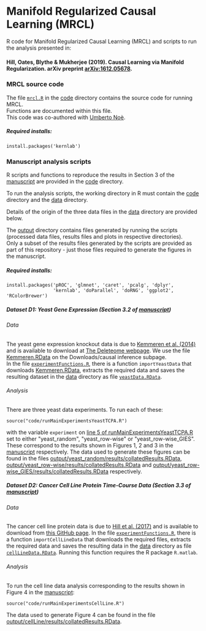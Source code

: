 # Manifold Regularized Causal Learning (MRCL)
R code for Manifold Regularized Causal Learning (MRCL) and scripts to run the analysis presented in:
#### Hill, Oates, Blythe &amp; Mukherjee (2019). Causal Learning via Manifold Regularization. arXiv preprint [arXiv:1612.05678](https://arxiv.org/abs/1612.05678).

### MRCL source code
The file [`mrcl.R`](./code/mrcl.R) in the [code](code) directory contains the source code for running MRCL.  
Functions are documented within this file.  
This code was co-authored with [Umberto Noè](https://github.com/unoe). 

##### Required installs:
```
install.packages('kernlab')
```

### Manuscript analysis scripts

R scripts and functions to reproduce the results in Section 3 of the [manuscript](https://arxiv.org/abs/1612.05678) are provided in the [code](code) directory.  

To run the analysis scripts, the working directory in R must contain the [code](code) directory and the [data](data) directory.  

Details of the origin of the three data files in the [data](data) directory are provided below.  

The [output](output) directory contains files generated by running the scripts (processed data files, results files and plots in respective directories).  
Only a subset of the results files generated by the scripts are provided as part of this repository - just those files required to generate the figures in the manuscript.

##### Required installs:
```
install.packages('pROC', 'glmnet', 'caret', 'pcalg', 'dplyr', 
                 'kernlab', 'doParallel', 'doRNG', 'ggplot2', 'RColorBrewer')
```

##### Dataset D1: Yeast Gene Expression (Section 3.2 of [manuscript](https://arxiv.org/abs/1612.05678))

###### Data
The yeast gene expression knockout data is due to [Kemmeren et al. (2014)](https://www.cell.com/abstract/S0092-8674(14)00342-0) and is available to download at [The Deleteome webpage](http://deleteome.holstegelab.nl/). We use the file [Kemmeren.RData](http://deleteome.holstegelab.nl/data/downloads/causal_inference/Kemmeren.RData) on the Downloads/causal inference subpage.  
In the file [`experimentFunctions.R`](code/experimentFunctions.R), there is a function `importYeastData` that downloads [Kemmeren.RData](http://deleteome.holstegelab.nl/data/downloads/causal_inference/Kemmeren.RData), extracts the required data and saves the resulting dataset in the [data](data) directory as file [`yeastData.RData`](data/yeastData.RData).

###### Analysis
There are three yeast data experiments. To run each of these:
```
source("code/runMainExperimentsYeastTCPA.R")
```
with the variable `experiment` on [line 5 of runMainExperimentsYeastTCPA.R](https://github.com/Steven-M-Hill/MRCL/blob/b772511d7f5b77f6889b6dc9aef5ad2b03c25ae3/code/runMainExperimentsYeastTCPA.R#L5) set to either "yeast_random", "yeast_row-wise" or "yeast_row-wise_GIES". These correspond to the results shown in Figures 1, 2 and 3 in the [manuscript](https://arxiv.org/abs/1612.05678) respectively. The data used to generate these figures can be found in the files [output/yeast_random/results/collatedResults.RData](output/yeast_random/results/collatedResults.RData), [output/yeast_row-wise/results/collatedResults.RData](output/yeast_row-wise/results/collatedResults.RData) and [output/yeast_row-wise_GIES/results/collatedResults.RData](output/yeast_row-wise_GIES/results/collatedResults.RData) respectively.

##### Dataset D2: Cancer Cell Line Protein Time-Course Data (Section 3.3 of [manuscript](https://arxiv.org/abs/1612.05678))

###### Data
The cancer cell line protein data is due to [Hill et al. (2017)](https://www.cell.com/cell-systems/fulltext/S2405-4712(16)30408-2) and is available to download from [this GitHub page](https://github.com/Steven-M-Hill/causal-signaling-networks-CellSystems2016). 
In the file [`experimentFunctions.R`](code/experimentFunctions.R), there is a function `importCellLineData` that downloads the required files, extracts the required data and saves the resulting data in the [data](data) directory as file [`cellLineData.RData`](data/cellLineData.RData). Running this function requires the R package `R.matlab`.

###### Analysis
To run the cell line data analysis corresponding to the results shown in Figure 4 in the [manuscript](https://arxiv.org/abs/1612.05678):
```
source("code/runMainExperimentsCellLine.R")
```
The data used to generate Figure 4 can be found in the file [output/cellLine/results/collatedResults.RData](output/cellLine/results/collatedResults.RData).
